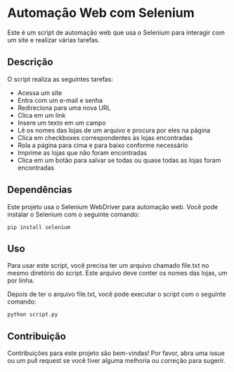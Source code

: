 <!DOCTYPE html>
<html>
<head>
    <title>Automação Web com Selenium</title>
</head>
<body>
    <h1>Automação Web com Selenium</h1>
    <p>Este é um script de automação web que usa o Selenium para interagir com um site e realizar várias tarefas.</p>

  <h2>Descrição</h2>
    <p>O script realiza as seguintes tarefas:</p>
    <ul>
        <li>Acessa um site</li>
        <li>Entra com um e-mail e senha</li>
        <li>Redireciona para uma nova URL</li>
        <li>Clica em um link</li>
        <li>Insere um texto em um campo</li>
        <li>Lê os nomes das lojas de um arquivo e procura por eles na página</li>
        <li>Clica em checkboxes correspondentes às lojas encontradas</li>
        <li>Rola a página para cima e para baixo conforme necessário</li>
        <li>Imprime as lojas que não foram encontradas</li>
        <li>Clica em um botão para salvar se todas ou quase todas as lojas foram encontradas</li>
    </ul>

  <h2>Dependências</h2>
    <p>Este projeto usa o Selenium WebDriver para automação web. Você pode instalar o Selenium com o seguinte comando:</p>
    <pre><code>pip install selenium</code></pre>

  <h2>Uso</h2>
    <p>Para usar este script, você precisa ter um arquivo chamado file.txt no mesmo diretório do script. Este arquivo deve conter os nomes das lojas, um por linha.</p>
    <p>Depois de ter o arquivo file.txt, você pode executar o script com o seguinte comando:</p>
    <pre><code>python script.py</code></pre>

  <h2>Contribuição</h2>
    <p>Contribuições para este projeto são bem-vindas! Por favor, abra uma issue ou um pull request se você tiver alguma melhoria ou correção para sugerir.</p>
</body>
</html>
